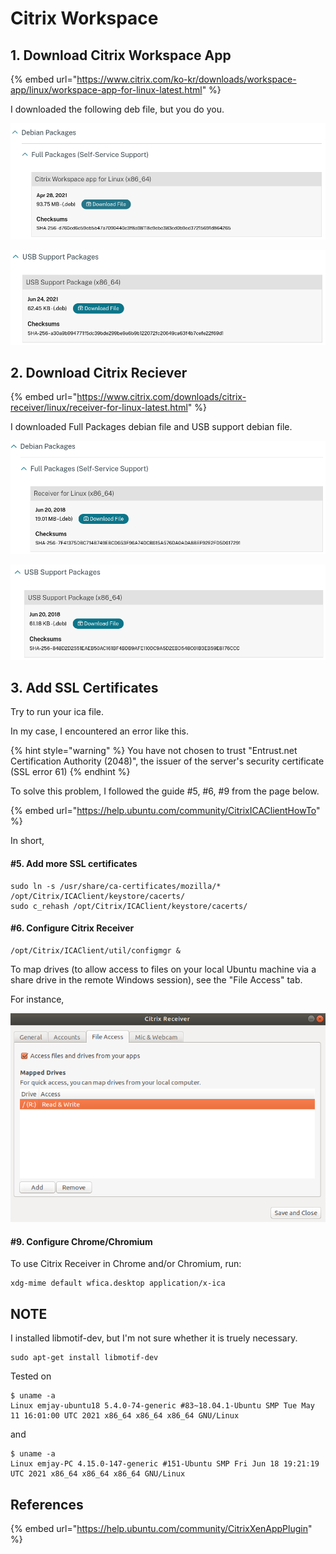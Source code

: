 # Citrix Workspace

## 1. Download Citrix Workspace App 

{% embed url="https://www.citrix.com/ko-kr/downloads/workspace-app/linux/workspace-app-for-linux-latest.html" %}



I downloaded the following deb file, but you do you.

![](.gitbook/assets/image%20%283%29.png)

![](.gitbook/assets/image%20%284%29.png)

## 2. Download Citrix Reciever

{% embed url="https://www.citrix.com/downloads/citrix-receiver/linux/receiver-for-linux-latest.html" %}



I downloaded Full Packages debian file and USB support debian file.

![](.gitbook/assets/image%20%281%29.png)

![](.gitbook/assets/image%20%282%29.png)

## 3. Add SSL Certificates

Try to run your ica file.

In my case, I encountered an error like this.

{% hint style="warning" %}
You have not chosen to trust "Entrust.net Certification Authority \(2048\)", the issuer of the server's security certificate \(SSL error 61\)
{% endhint %}

To solve this problem, I followed the guide \#5, \#6, \#9 from the page below.

{% embed url="https://help.ubuntu.com/community/CitrixICAClientHowTo" %}

In short, 

#### \#5. Add more SSL certificates

```text
sudo ln -s /usr/share/ca-certificates/mozilla/* /opt/Citrix/ICAClient/keystore/cacerts/
sudo c_rehash /opt/Citrix/ICAClient/keystore/cacerts/
```

#### \#6. Configure Citrix Receiver

```text
/opt/Citrix/ICAClient/util/configmgr &
```

To map drives \(to allow access to files on your local Ubuntu machine via a share drive in the remote Windows session\), see the "File Access" tab.

For instance,

![](.gitbook/assets/image%20%285%29.png)

#### \#9. Configure Chrome/Chromium

To use Citrix Receiver in Chrome and/or Chromium, run:

```text
xdg-mime default wfica.desktop application/x-ica
```



## NOTE

I installed libmotif-dev, but I'm not sure whether it is truely necessary.

```text
sudo apt-get install libmotif-dev
```



Tested on

```text
$ uname -a
Linux emjay-ubuntu18 5.4.0-74-generic #83~18.04.1-Ubuntu SMP Tue May 11 16:01:00 UTC 2021 x86_64 x86_64 x86_64 GNU/Linux
```

and

```text
$ uname -a
Linux emjay-PC 4.15.0-147-generic #151-Ubuntu SMP Fri Jun 18 19:21:19 UTC 2021 x86_64 x86_64 x86_64 GNU/Linux
```



## 

## References

{% embed url="https://help.ubuntu.com/community/CitrixXenAppPlugin" %}







